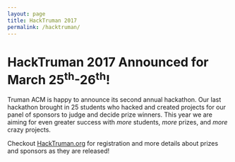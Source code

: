 ```yaml
---
layout: page
title: HackTruman 2017
permalink: /hacktruman/
---
```


# HackTruman 2017 Announced for March 25<sup>th</sup>-26<sup>th</sup>!

Truman ACM is happy to announce its second annual hackathon. Our last hackathon brought in 25 students who hacked and created projects for our panel of sponsors to judge and decide prize winners. This year we are aiming for even greater success with *more* students, *more* prizes, and *more* crazy projects.


Checkout [HackTruman.org][HT] for registration and more details about prizes and sponsors as they are released!

[HT]: http://HackTruman.org
